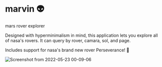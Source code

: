 # marvin 👽
mars rover explorer

Designed with hyperminimalism in mind,
this application lets you explore all of nasa's rovers.
It can query by rover, camara, sol, and page.

Includes support for nasa's brand new rover Perseverance! 🤖

![Screenshot from 2022-05-23 00-09-06](https://user-images.githubusercontent.com/69979277/169741655-f30734d2-2b30-4de9-b64c-962f2fcd82d4.png)
